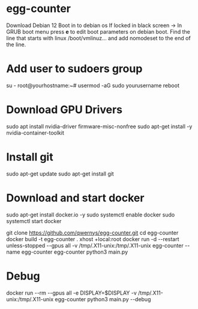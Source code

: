 # egg-counter
Download Debian 12
Boot in to debian os
If locked in black screen -> In GRUB boot menu  press **e** to edit boot parameters on debian boot. Find the line that starts with linux /boot/vmlinuz... and add nomodeset to the end of the line.

# Add user to sudoers group
su -
root@yourhostname:~#
usermod -aG sudo yourusername
reboot

# Download GPU Drivers
sudo apt install nvidia-driver firmware-misc-nonfree
sudo apt-get install -y nvidia-container-toolkit

# Install git
sudo apt-get update
sudo apt-get install git

# Download and start docker
sudo apt-get install docker.io -y
sudo systemctl enable docker
sudo systemctl start docker

git clone https://github.com/qwernys/egg-counter.git
cd egg-counter
docker build -t egg-counter .
xhost +local:root
docker run -d --restart unless-stopped --gpus all -v /tmp/.X11-unix:/tmp/.X11-unix egg-counter --name egg-counter egg-counter python3 main.py

# Debug
docker run --rm --gpus all -e DISPLAY=$DISPLAY -v /tmp/.X11-unix:/tmp/.X11-unix egg-counter python3 main.py --debug
